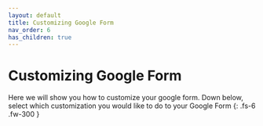 ```yaml
---
layout: default
title: Customizing Google Form
nav_order: 6
has_children: true
---
```


# Customizing Google Form

Here we will show you how to customize your google form.
Down below, select which customization you would like to do to your Google Form
{: .fs-6 .fw-300 }